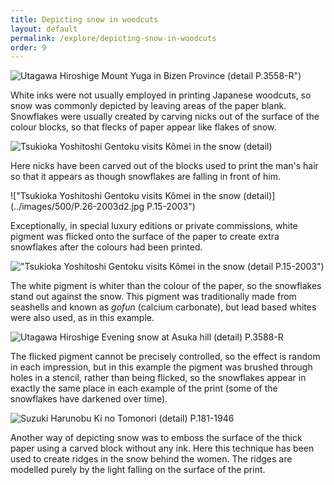 ```yaml
---
title: Depicting snow in woodcuts
layout: default
permalink: /explore/depicting-snow-in-woodcuts
order: 9
---
```


![Utagawa Hiroshige Mount Yuga in Bizen Province (detail](../images/500/P.3558-Rd1.jpg) P.3558-R")

White inks were not usually employed in printing Japanese woodcuts, so snow was commonly depicted by leaving areas of the paper blank. Snowflakes were usually created by carving nicks out of the surface of the colour blocks, so that flecks of paper appear like flakes of snow.



![Tsukioka Yoshitoshi Gentoku visits Kômei in the snow (detail)](../images/500/P.26-2003d1.jpg " P.15-2003")

Here nicks have been carved out of the blocks used to print the man's hair so that it appears as though snowflakes are falling in front of him.



!["Tsukioka Yoshitoshi Gentoku visits Kômei in the snow (detail)](../images/500/P.26-2003d2.jpg  P.15-2003")

Exceptionally, in special luxury editions or private commissions, white pigment was flicked onto the surface of the paper to create extra snowflakes after the colours had been printed.

![ "Tsukioka Yoshitoshi Gentoku visits Kômei in the snow (detail](../images/500/P.26-2003d3.jpg) P.15-2003")

The white pigment is whiter than the colour of the paper, so the snowflakes stand out against the snow. This pigment was traditionally made from seashells and known as _gofun_ (calcium carbonate), but lead based whites were also used, as in this example.



![](../images/500/P.3588-Rd1.jpg "Utagawa Hiroshige Evening snow at Asuka hill (detail) P.3588-R")

The flicked pigment cannot be precisely controlled, so the effect is random in each impression, but in this example the pigment was brushed through holes in a stencil, rather than being flicked, so the snowflakes appear in exactly the same place in each example of the print (some of the snowflakes have darkened over time).



![](../images/500/P.181-1946d1.jpg "Suzuki Harunobu Ki no Tomonori (detail) P.181-1946")

Another way of depicting snow was to emboss the surface of the thick paper using a carved block without any ink. Here this technique has been used to create ridges in the snow behind the women. The ridges are modelled purely by the light falling on the surface of the print.
